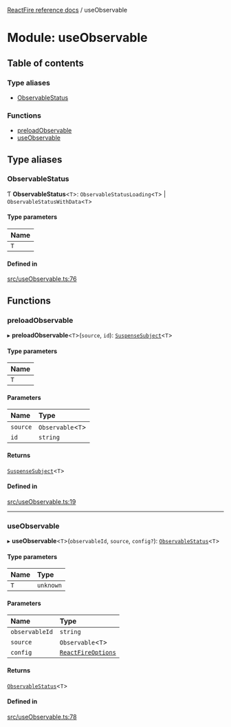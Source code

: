 [ReactFire reference docs](../README.md) / useObservable

# Module: useObservable

## Table of contents

### Type aliases

- [ObservableStatus](useObservable.md#observablestatus)

### Functions

- [preloadObservable](useObservable.md#preloadobservable)
- [useObservable](useObservable.md#useobservable)

## Type aliases

### ObservableStatus

Ƭ **ObservableStatus**<`T`\>: `ObservableStatusLoading`<`T`\> \| `ObservableStatusWithData`<`T`\>

#### Type parameters

| Name |
| :------ |
| `T` |

#### Defined in

[src/useObservable.ts:76](https://github.com/FirebaseExtended/reactfire/blob/main/src/useObservable.ts#L76)

## Functions

### preloadObservable

▸ **preloadObservable**<`T`\>(`source`, `id`): [`SuspenseSubject`](../classes/SuspenseSubject.SuspenseSubject-1.md)<`T`\>

#### Type parameters

| Name |
| :------ |
| `T` |

#### Parameters

| Name | Type |
| :------ | :------ |
| `source` | `Observable`<`T`\> |
| `id` | `string` |

#### Returns

[`SuspenseSubject`](../classes/SuspenseSubject.SuspenseSubject-1.md)<`T`\>

#### Defined in

[src/useObservable.ts:19](https://github.com/FirebaseExtended/reactfire/blob/main/src/useObservable.ts#L19)

___

### useObservable

▸ **useObservable**<`T`\>(`observableId`, `source`, `config?`): [`ObservableStatus`](useObservable.md#observablestatus)<`T`\>

#### Type parameters

| Name | Type |
| :------ | :------ |
| `T` | `unknown` |

#### Parameters

| Name | Type |
| :------ | :------ |
| `observableId` | `string` |
| `source` | `Observable`<`T`\> |
| `config` | [`ReactFireOptions`](../interfaces/index.ReactFireOptions.md) |

#### Returns

[`ObservableStatus`](useObservable.md#observablestatus)<`T`\>

#### Defined in

[src/useObservable.ts:78](https://github.com/FirebaseExtended/reactfire/blob/main/src/useObservable.ts#L78)

